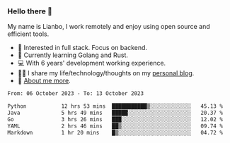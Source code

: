 ### Hello there 👋

My name is Lianbo, I work remotely and enjoy using open source and efficient tools.

- 🔭 Interested in full stack. Focus on backend.
- 🌱 Currently learning Golang and Rust.
- 💻 With 6 years' development working experience.
- ✍🏻 I share my life/technology/thoughts on my [personal blog](https://godruoyi.com).
- 👒 [About me more](https://godruoyi.com/posts/About-godruoyi).

<!--START_SECTION:waka-->

```txt
From: 06 October 2023 - To: 13 October 2023

Python           12 hrs 53 mins  ███████████▒░░░░░░░░░░░░░   45.13 %
Java             5 hrs 49 mins   █████░░░░░░░░░░░░░░░░░░░░   20.37 %
Go               3 hrs 26 mins   ███░░░░░░░░░░░░░░░░░░░░░░   12.02 %
YAML             2 hrs 46 mins   ██▒░░░░░░░░░░░░░░░░░░░░░░   09.74 %
Markdown         1 hr 20 mins    █▒░░░░░░░░░░░░░░░░░░░░░░░   04.72 %
```

<!--END_SECTION:waka-->

